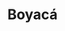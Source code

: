 ---
title: Boyacá
menu:
  main:
    parent: departamentos
type: departamentos
layout: single
image: /images/regiones/departamentos/boyaca.jpg
bgImage: /images/regiones/departamentos/boyaca-banner.jpg
especies_registradas: 10317
especies_continentales: 9990
especies_marinas: 284
observaciones_continentales: 626363
observaciones_marinos: 14242
---
